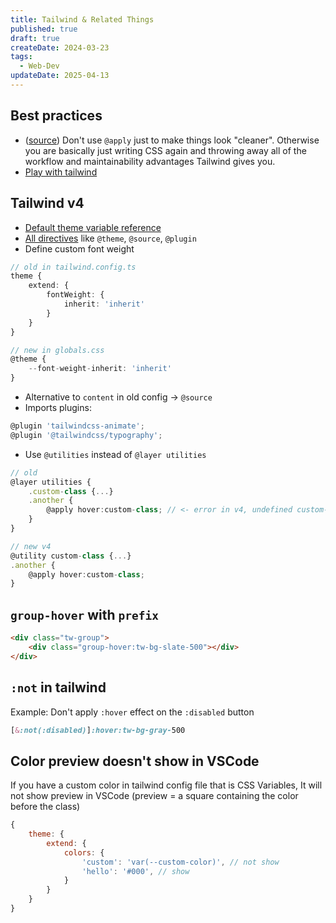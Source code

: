 ```yaml
---
title: Tailwind & Related Things
published: true
draft: true
createDate: 2024-03-23
tags:
  - Web-Dev
updateDate: 2025-04-13
---
```

## Best practices
- ([source](https://tailwindcss.com/docs/reusing-styles#avoiding-premature-abstraction)) Don't use `@apply` just to make things look "cleaner". Otherwise you are basically just writing CSS again and throwing away all of the workflow and maintainability advantages Tailwind gives you.
- [Play with tailwind](https://arc.net/l/quote/abkcocyk)
## Tailwind v4

- [Default theme variable reference](https://tailwindcss.com/docs/theme#default-theme-variable-reference)
- [All directives](https://tailwindcss.com/docs/functions-and-directives#directives) like `@theme`, `@source`, `@plugin`
- Define custom font weight

```typescript
// old in tailwind.config.ts
theme {
	extend: {
		fontWeight: {
			inherit: 'inherit'
		}
	}
}

// new in globals.css
@theme {
	--font-weight-inherit: 'inherit'
}
```

- Alternative to `content` in old config -> `@source`
- Imports plugins:

```typescript
@plugin 'tailwindcss-animate'; 
@plugin '@tailwindcss/typography';
```

- Use `@utilities` instead of `@layer utilities`

```ts
// old
@layer utilities {
	.custom-class {...}
	.another {
		@apply hover:custom-class; // <- error in v4, undefined custom-class
	}
}

// new v4
@utility custom-class {...}
.another {
	@apply hover:custom-class;
}

```
## `group-hover` with `prefix`

```html
<div class="tw-group">
	<div class="group-hover:tw-bg-slate-500"></div>
</div>
```
## `:not` in tailwind

Example: Don't apply `:hover` effect on the `:disabled` button

```css
[&:not(:disabled)]:hover:tw-bg-gray-500
```
## Color preview doesn't show in VSCode
If you have a custom color in tailwind config file that is CSS Variables, It will not show preview in VSCode (preview = a square containing the color before the class)

```js
{
	theme: {
		extend: {
			colors: {
				'custom': 'var(--custom-color)', // not show
				'hello': '#000', // show
			}
		}
	}
}
```
